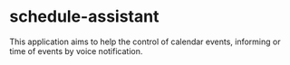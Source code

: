 # schedule-assistant
This application aims to help the control of calendar events, informing or time of events by voice notification.

